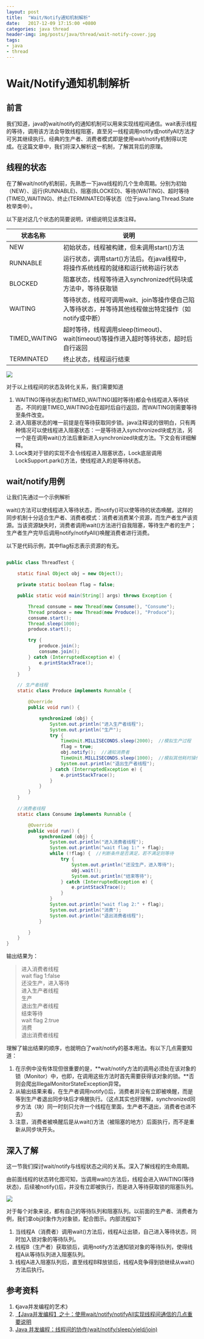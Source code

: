 ```yaml
---
layout: post
title:  "Wait/Notify通知机制解析"
date:   2017-12-09 17:15:00 +0800
categories: java thread
header-img: img/posts/java/thread/wait-notify-cover.jpg
tags:
- java
- thread
---
```


# Wait/Notify通知机制解析

## 前言

我们知道，java的wait/notify的通知机制可以用来实现线程间通信。wait表示线程的等待，调用该方法会导致线程阻塞，直至另一线程调用notify或notifyAll方法才可另其继续执行。经典的生产者、消费者模式即是使用wait/notify机制得以完成。在这篇文章中，我们将深入解析这一机制，了解其背后的原理。

## 线程的状态

在了解wait/notify机制前，先熟悉一下java线程的几个生命周期。分别为初始（NEW）、运行(RUNNABLE)、阻塞(BLOCKED)、等待(WAITING)、超时等待(TIMED_WAITING)、终止(TERMINATED)等状态（位于java.lang.Thread.State枚举类中）。

以下是对这几个状态的简要说明，详细说明见该类注释。


|状态名称|说明|
|-----|------|
|NEW|初始状态，线程被构建，但未调用start()方法|
|RUNNABLE|运行状态，调用start()方法后。在java线程中，将操作系统线程的就绪和运行统称运行状态|
|BLOCKED|阻塞状态，线程等待进入synchronized代码块或方法中，等待获取锁|
|WAITING|等待状态，线程可调用wait、join等操作使自己陷入等待状态，并等待其他线程做出特定操作（如notify或中断）|
|TIMED_WAITING|超时等待，线程调用sleep(timeout)、wait(timeout)等操作进入超时等待状态，超时后自行返回|
|TERMINATED|终止状态，线程运行结束|


![](img/posts/java/thread/java-thread-status.png)



对于以上线程间的状态及转化关系，我们需要知道

1. WAITING(等待状态)和TIMED_WAITING(超时等待)都会令线程进入等待状态，不同的是TIMED_WAITING会在超时后自行返回，而WAITING则需要等待至条件改变。
2. 进入阻塞状态的唯一前提是在等待获取同步锁。java注释说的很明白，只有两种情况可以使线程进入阻塞状态：一是等待进入synchronized块或方法，另一个是在调用wait()方法后重新进入synchronized块或方法。下文会有详细解释。
3. Lock类对于锁的实现不会令线程进入阻塞状态，Lock底层调用LockSupport.park()方法，使线程进入的是等待状态。


## wait/notify用例


让我们先通过一个示例解析

wait()方法可以使线程进入等待状态，而notify()可以使等待的状态唤醒。这样的同步机制十分适合生产者、消费者模式：消费者消费某个资源，而生产者生产该资源。当该资源缺失时，消费者调用wait()方法进行自我阻塞，等待生产者的生产；生产者生产完毕后调用notify/notifyAll()唤醒消费者进行消费。

以下是代码示例，其中flag标志表示资源的有无。

```java

public class ThreadTest {

    static final Object obj = new Object();

    private static boolean flag = false;

    public static void main(String[] args) throws Exception {

        Thread consume = new Thread(new Consume(), "Consume");
        Thread produce = new Thread(new Produce(), "Produce");
        consume.start();
        Thread.sleep(1000);
        produce.start();

        try {
            produce.join();
            consume.join();
        } catch (InterruptedException e) {
            e.printStackTrace();
        }
    }

    // 生产者线程
    static class Produce implements Runnable {

        @Override
        public void run() {

            synchronized (obj) {
                System.out.println("进入生产者线程");
                System.out.println("生产");
                try {
                    TimeUnit.MILLISECONDS.sleep(2000);  //模拟生产过程
                    flag = true;
                    obj.notify();  //通知消费者
                    TimeUnit.MILLISECONDS.sleep(1000);  //模拟其他耗时操作
                    System.out.println("退出生产者线程");
                } catch (InterruptedException e) {
                    e.printStackTrace();
                }
            }
        }
    }

    //消费者线程
    static class Consume implements Runnable {

        @Override
        public void run() {
            synchronized (obj) {
                System.out.println("进入消费者线程");
                System.out.println("wait flag 1:" + flag);
                while (!flag) {  //判断条件是否满足，若不满足则等待
                    try {
                        System.out.println("还没生产，进入等待");
                        obj.wait();
                        System.out.println("结束等待");
                    } catch (InterruptedException e) {
                        e.printStackTrace();
                    }
                }
                System.out.println("wait flag 2:" + flag);
                System.out.println("消费");
                System.out.println("退出消费者线程");
            }

        }
    }
}

```
输出结果为：

>进入消费者线程 <br/>
wait flag 1:false <br/>
还没生产，进入等待 <br/>
进入生产者线程 <br/>
生产  <br/>
退出生产者线程 <br/>
结束等待 <br/>
wait flag 2:true <br/>
消费 <br/>
退出消费者线程 <br/>

理解了输出结果的顺序，也就明白了wait/notify的基本用法。有以下几点需要知道：

1. 在示例中没有体现但很重要的是，**wait/notify方法的调用必须处在该对象的锁（Monitor）中，也即，在调用这些方法时首先需要获得该对象的锁。**否则会爬出IllegalMonitorStateException异常。
2. 从输出结果来看，在生产者调用notify()后，消费者并没有立即被唤醒，而是等到生产者退出同步块后才唤醒执行。（这点其实也好理解，synchronized同步方法（块）同一时刻只允许一个线程在里面，生产者不退出，消费者也进不去）
3. 注意，消费者被唤醒后是从wait()方法（被阻塞的地方）后面执行，而不是重新从同步块开头。


## 深入了解

这一节我们探讨wait/notify与线程状态之间的关系。深入了解线程的生命周期。

由前面线程的状态转化图可知，当调用wait()方法后，线程会进入WAITING(等待状态)，后续被notify()后，并没有立即被执行，而是进入等待获取锁的阻塞队列。

![](img/posts/java/thread/java-wait-notify.png)


对于每个对象来说，都有自己的等待队列和阻塞队列。以前面的生产者、消费者为例，我们拿obj对象作为对象锁，配合图示。内部流程如下

1. 当线程A（消费者）调用wait()方法后，线程A让出锁，自己进入等待状态，同时加入锁对象的等待队列。
2. 线程B（生产者）获取锁后，调用notify方法通知锁对象的等待队列，使得线程A从等待队列进入阻塞队列。
3. 线程A进入阻塞队列后，直至线程B释放锁后，线程A竞争得到锁继续从wait()方法后执行。

## 参考资料

1. 《java并发编程的艺术》
2. [【Java并发编程】之十：使用wait/notify/notifyAll实现线程间通信的几点重要说明](http://blog.csdn.net/ns_code/article/details/17225469)
3. [Java 并发编程：线程间的协作(wait/notify/sleep/yield/join)](http://www.cnblogs.com/paddix/p/5381958.html)


